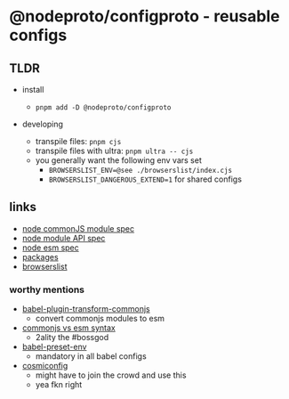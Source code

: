 # @nodeproto/configproto - reusable configs

## TLDR

- install
  - `pnpm add -D @nodeproto/configproto`

- developing
  - transpile files: `pnpm cjs`
  - transpile files with ultra: `pnpm ultra -- cjs`
  - you generally want the following env vars set
    - `BROWSERSLIST_ENV=@see ./browserslist/index.cjs`
    - `BROWSERSLIST_DANGEROUS_EXTEND=1` for shared configs

## links

- [node commonJS module spec](https://nodejs.org/api/modules.html)
- [node module API spec](https://nodejs.org/api/module.html)
- [node esm spec](https://nodejs.org/api/esm.html)
- [packages](https://nodejs.org/api/packages.html)
- [browserslist](https://github.com/browserslist/browserslist)

### worthy mentions

- [babel-plugin-transform-commonjs](https://github.com/tbranyen/babel-plugin-transform-commonjs)
  - convert commonjs modules to esm
- [commonjs vs esm syntax](https://2ality.com/2015/12/babel-commonjs.html)
  - 2ality the #bossgod
- [babel-preset-env](https://babeljs.io/docs/en/babel-preset-env)
  - mandatory in all babel configs
- [cosmiconfig](https://github.com/davidtheclark/cosmiconfig)
  - might have to join the crowd and use this
  - yea fkn right
